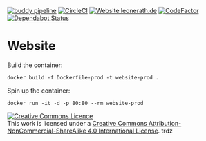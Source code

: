 [![buddy pipeline](https://app.buddy.works/leonerath/website/pipelines/pipeline/155840/badge.svg?token=bea1f9e7d6dee657d5c3e04e904dc2bbeafeb388fe03329cf92c4d6c57a2bfe3 "buddy pipeline")](https://app.buddy.works/leonerath/website/pipelines/pipeline/155840) [![CircleCI](https://circleci.com/gh/LeonErath/Website/tree/master.svg?style=svg)](https://circleci.com/gh/LeonErath/Website/tree/master) [![Website leonerath.de](https://img.shields.io/website-up-down-green-red/http/leonerath.de.svg)](http://leonerath.de/) [![CodeFactor](https://www.codefactor.io/repository/github/leonerath/website/badge)](https://www.codefactor.io/repository/github/leonerath/website) [![Dependabot Status](https://api.dependabot.com/badges/status?host=github&repo=LeonErath/Website)](https://dependabot.com)


# Website


Build the container:
```
docker build -f Dockerfile-prod -t website-prod .
```

Spin up the container:
```
docker run -it -d -p 80:80 --rm website-prod
```



<a rel="license" href="http://creativecommons.org/licenses/by-nc-sa/4.0/"><img alt="Creative Commons Licence" style="border-width:0" src="https://i.creativecommons.org/l/by-nc-sa/4.0/88x31.png" /></a><br />This work is licensed under a <a rel="license" href="http://creativecommons.org/licenses/by-nc-sa/4.0/">Creative Commons Attribution-NonCommercial-ShareAlike 4.0 International License</a>.
trdz
